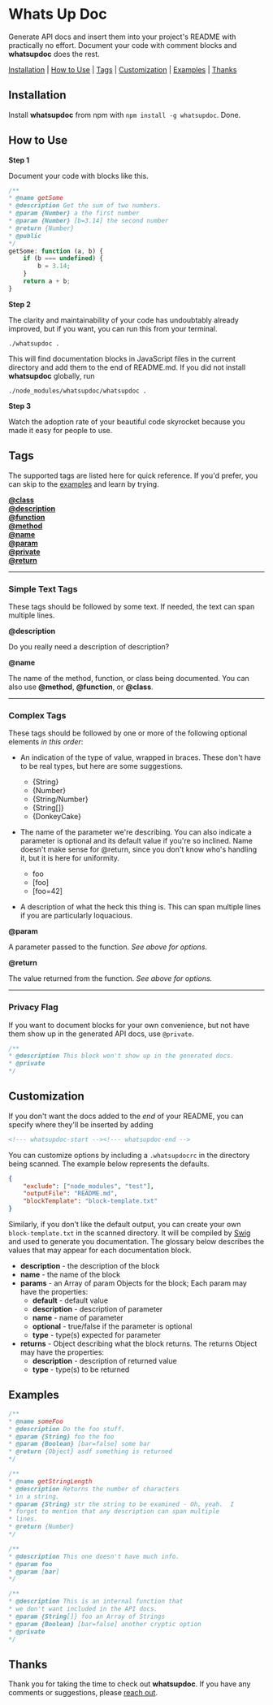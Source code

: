 # Whats Up Doc

Generate API docs and insert them into your project's README with practically no effort.  Document your code with comment blocks and **whatsupdoc** does the rest.

[Installation](#installation) | [How to Use](#howto) | [Tags](#tags) | [Customization](#customization) | [Examples](#examples) | [Thanks](#thanks)

<a name="installation"></a>
## Installation

Install **whatsupdoc** from npm with `npm install -g whatsupdoc`.  Done.

<a name="howto"></a>
## How to Use

**Step 1**

Document your code with blocks like this.

```js
/**
* @name getSome
* @description Get the sum of two numbers.
* @param {Number} a the first number
* @param {Number} [b=3.14] the second number
* @return {Number}
* @public
*/
getSome: function (a, b) {
    if (b === undefined) {
        b = 3.14;
    }
    return a + b;
}
```

**Step 2**

The clarity and maintainability of your code has undoubtably already improved, but if you want, you can run this from your terminal.

    ./whatsupdoc .

This will find documentation blocks in JavaScript files in the current directory and add them to the end of README.md.  If you did not install **whatsupdoc** globally, run

    ./node_modules/whatsupdoc/whatsupdoc .

<a name="tags"></a>
**Step 3**

Watch the adoption rate of your beautiful code skyrocket because you made it easy for people to use.

## Tags

The supported tags are listed here for quick reference.  If you'd prefer, you can skip to the [examples](#examples) and learn by trying.

**[@class](#class)**  
**[@description](#description)**  
**[@function](#function)**  
**[@method](#method)**  
**[@name](#name)**  
**[@param](#param)**  
**[@private](#private)**  
**[@return](#return)**  

---

### Simple Text Tags

These tags should be followed by some text.  If needed, the text can span multiple lines.

<a name="description"></a>
**@description**

Do you really need a description of description?

<a name="name"></a>
<a name="method"></a>
<a name="function"></a>
<a name="class"></a>
**@name**

The name of the method, function, or class being documented.  You can also use **@method**, **@function**, or **@class**.

---

### Complex Tags

These tags should be followed by one or more of the following optional elements *in this order*:

* An indication of the type of value, wrapped in braces.  These don't have to be real types, but here are some suggestions.

    *   {String}
    *   {Number}
    *   {String/Number}
    *   {String[]}
    *   {DonkeyCake}

* The name of the parameter we're describing.  You can also indicate a parameter is optional and its default value if you're so inclined.  Name doesn't make sense for @return, since you don't know who's handling it, but it is here for uniformity.

    *   foo
    *   [foo]
    *   [foo=42]

* A description of what the heck this thing is.  This can span multiple lines if you are particularly loquacious.

<a name="param"></a>
**@param**

A parameter passed to the function.  *See above for options.*

<a name="return"></a>
**@return**

The value returned from the function.  *See above for options.*

---

<a name="private"></a>
### Privacy Flag

If you want to document blocks for your own convenience, but not have them show up in the generated API docs, use `@private`.

```js
/**
* @description This block won't show up in the generated docs.
* @private
*/
```

<a name="customization"></a>
## Customization

If you don't want the docs added to the *end* of your README, you can specify where they'll be inserted by adding

```html
<!--- whatsupdoc-start --><!--- whatsupdoc-end -->
```

You can customize options by including a `.whatsupdocrc` in the directory being scanned.  The example below represents the defaults.

```json
{
    "exclude": ["node_modules", "test"],
    "outputFile": "README.md",
    "blockTemplate": "block-template.txt"
}
```

Similarly, if you don't like the default output, you can create your own `block-template.txt` in the scanned directory.  It will be compiled by [Swig](http://paularmstrong.github.io/swig/) and used to generate you documentation.  The glossary below describes the values that may appear for each documentation block.

* **description** - the description of the block
* **name** - the name of the block
* **params** - an Array of param Objects for the block; Each param may have the properties:
    * **default** - default value
    * **description** - description of parameter
    * **name** - name of parameter
    * **optional** - true/false if the parameter is optional
    * **type** - type(s) expected for parameter
* **returns** - Object describing what the block returns.  The returns Object may have the properties:
    * **description** - description of returned value
    * **type** - type(s) to be returned

<a name="examples"></a>
## Examples

```js
/**
* @name someFoo
* @description Do the foo stuff.
* @param {String} foo the foo
* @param {Boolean} [bar=false] some bar
* @return {Object} asdf something is returned
*/

/**
* @name getStringLength
* @description Returns the number of characters
* in a string.
* @param {String} str the string to be examined - Oh, yeah.  I
* forgot to mention that any description can span multiple
* lines.
* @return {Number}
*/

/**
* @description This one doesn't have much info.
* @param foo
* @param [bar]
*/

/**
* @description This is an internal function that
* we don't want included in the API docs.
* @param {String[]} foo an Array of Strings
* @param {Boolean} [bar=false] another cryptic option
* @private
*/
```

<a name="thanks"></a>
## Thanks

Thank you for taking the time to check out **whatsupdoc**.  If you have any comments or suggestions, please [reach out](https://github.com/reergymerej/whatsupdoc/issues).